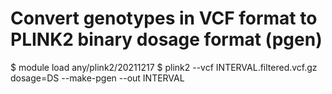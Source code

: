 # Convert genotypes in VCF format to PLINK2 binary dosage format (pgen)

$ module load any/plink2/20211217
$ plink2 --vcf INTERVAL.filtered.vcf.gz dosage=DS --make-pgen --out INTERVAL
